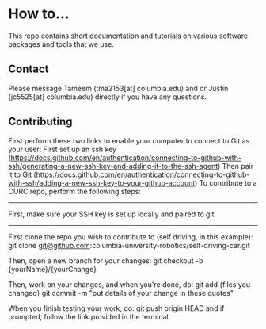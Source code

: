 # How to...

This repo contains short documentation and tutorials on various software packages and tools that we use. 

## Contact

Please message Tameem (tma2153[at] columbia.edu) and or Justin (jc5525[at] columbia.edu) directly if you have any questions.

## Contributing

First perform these two links to enable your computer to connect to Git as your user:
First set up an ssh key (https://docs.github.com/en/authentication/connecting-to-github-with-ssh/generating-a-new-ssh-key-and-adding-it-to-the-ssh-agent)
Then pair it to Git (https://docs.github.com/en/authentication/connecting-to-github-with-ssh/adding-a-new-ssh-key-to-your-github-account)
To contribute to a CURC repo, perform the following steps: 

****
First, make sure your SSH key is set up locally and paired to git. 
****
First clone the repo you wish to contribute to (self driving, in this example):
    git clone git@github.com:columbia-university-robotics/self-driving-car.git

Then, open a new branch for your changes:
    git checkout -b {yourName}/{yourChange}

Then, work on your changes, and when you're done, do:
    git add {files you changed}
    git commit -m "put details of your change in these quotes"

When you finish testing your work, do:
    git push origin HEAD
and if prompted, follow the link provided in the terminal. 